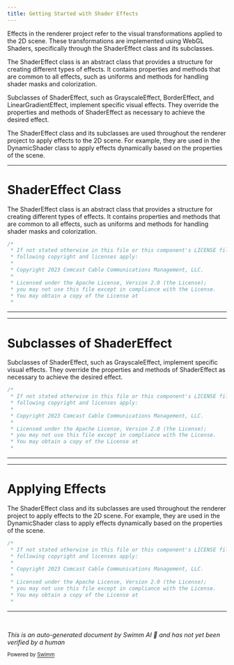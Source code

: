 ```yaml
---
title: Getting Started with Shader Effects
---
```

Effects in the renderer project refer to the visual transformations applied to the 2D scene. These transformations are implemented using WebGL Shaders, specifically through the ShaderEffect class and its subclasses.

The ShaderEffect class is an abstract class that provides a structure for creating different types of effects. It contains properties and methods that are common to all effects, such as uniforms and methods for handling shader masks and colorization.

Subclasses of ShaderEffect, such as GrayscaleEffect, BorderEffect, and LinearGradientEffect, implement specific visual effects. They override the properties and methods of ShaderEffect as necessary to achieve the desired effect.

The ShaderEffect class and its subclasses are used throughout the renderer project to apply effects to the 2D scene. For example, they are used in the DynamicShader class to apply effects dynamically based on the properties of the scene.

<SwmSnippet path="/src/core/renderers/webgl/shaders/effects/EffectUtils.ts" line="1">

---

# ShaderEffect Class

The ShaderEffect class is an abstract class that provides a structure for creating different types of effects. It contains properties and methods that are common to all effects, such as uniforms and methods for handling shader masks and colorization.

```typescript
/*
 * If not stated otherwise in this file or this component's LICENSE file the
 * following copyright and licenses apply:
 *
 * Copyright 2023 Comcast Cable Communications Management, LLC.
 *
 * Licensed under the Apache License, Version 2.0 (the License);
 * you may not use this file except in compliance with the License.
 * You may obtain a copy of the License at
 *
```

---

</SwmSnippet>

<SwmSnippet path="/src/core/renderers/webgl/shaders/effects/GrayscaleEffect.ts" line="1">

---

# Subclasses of ShaderEffect

Subclasses of ShaderEffect, such as GrayscaleEffect, implement specific visual effects. They override the properties and methods of ShaderEffect as necessary to achieve the desired effect.

```typescript
/*
 * If not stated otherwise in this file or this component's LICENSE file the
 * following copyright and licenses apply:
 *
 * Copyright 2023 Comcast Cable Communications Management, LLC.
 *
 * Licensed under the Apache License, Version 2.0 (the License);
 * you may not use this file except in compliance with the License.
 * You may obtain a copy of the License at
 *
```

---

</SwmSnippet>

<SwmSnippet path="/src/core/renderers/webgl/shaders/effects/BorderEffect.ts" line="1">

---

# Applying Effects

The ShaderEffect class and its subclasses are used throughout the renderer project to apply effects to the 2D scene. For example, they are used in the DynamicShader class to apply effects dynamically based on the properties of the scene.

```typescript
/*
 * If not stated otherwise in this file or this component's LICENSE file the
 * following copyright and licenses apply:
 *
 * Copyright 2023 Comcast Cable Communications Management, LLC.
 *
 * Licensed under the Apache License, Version 2.0 (the License);
 * you may not use this file except in compliance with the License.
 * You may obtain a copy of the License at
 *
```

---

</SwmSnippet>

&nbsp;

*This is an auto-generated document by Swimm AI 🌊 and has not yet been verified by a human*

<SwmMeta version="3.0.0" repo-id="Z2l0aHViJTNBJTNBcmVuZGVyZXIlM0ElM0FTd2ltbS1EZW1v" repo-name="renderer" doc-type="overview"><sup>Powered by [Swimm](/)</sup></SwmMeta>
